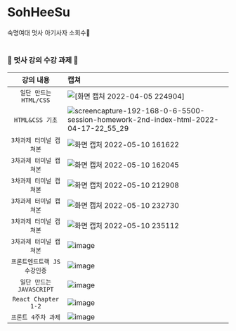 # SohHeeSu
숙명여대 멋사 아기사자 소희수🦁
<br><br>
### 🦁 멋사 강의 수강 과제 🦁

| 강의 내용 | 캡쳐 | 
|:------:|:------|
|`일단 만드는 HTML/CSS`|<img alt= "[화면 캡처 2022-04-05 224904]" src= "https://user-images.githubusercontent.com/102017556/161768824-9a41bd64-ec57-4550-ba32-0a31da516f12.jpg">
|`HTML&CSS 기초`|![screencapture-192-168-0-6-5500-session-homework-2nd-index-html-2022-04-17-22_55_29](https://user-images.githubusercontent.com/102017556/163717774-6f6ba3f7-8fab-4ff5-93dc-53ccaf3e7690.png)|
|`3차과제 터미널 캡쳐본`|![화면 캡처 2022-05-10 161622](https://user-images.githubusercontent.com/102017556/167658951-58bbac8b-4f1e-41e1-be13-390f09b0ca49.jpg)|
|`3차과제 터미널 캡쳐본`|![화면 캡처 2022-05-10 162045](https://user-images.githubusercontent.com/102017556/167659031-92a74f14-4a1d-4d0a-ac4c-5aafd7dbce38.jpg)
|`3차과제 터미널 캡쳐본`|![화면 캡처 2022-05-10 212908](https://user-images.githubusercontent.com/102017556/167659083-2915aa6f-d26c-4a8a-8c59-9de6ccffa2d6.jpg)
|`3차과제 터미널 캡쳐본`|![화면 캡처 2022-05-10 232730](https://user-images.githubusercontent.com/102017556/167659144-b70574e9-6b1a-4109-a987-ea8541efff80.jpg)
|`3차과제 터미널 캡쳐본`|![화면 캡처 2022-05-10 235112](https://user-images.githubusercontent.com/102017556/167659208-97f539f2-94fa-4c0d-a964-754a1c4dc710.jpg)
|`3차과제 터미널 캡쳐본`|![image](https://user-images.githubusercontent.com/102017556/170811426-f68f3bf7-3df4-463d-b20f-ec405bc2ff14.png)
|`프론트엔드트랙 JS 수강인증`|![image](https://user-images.githubusercontent.com/102017556/174556850-dcedc79b-4e99-4231-b24f-2d510dd4078f.png)
|`일단 만드는 JAVASCRIPT`|![image](https://user-images.githubusercontent.com/102017556/174614815-9b84d7af-4b0a-48b3-a795-22172a51a37f.png)
|`React Chapter 1-2`|![image](https://user-images.githubusercontent.com/102017556/177045679-93f7e980-c23f-455d-ac25-ec6ba015f37f.png)
|`프론트 4주차 과제`|![image](https://user-images.githubusercontent.com/102017556/177194655-ba14a506-a983-4448-b906-2f84946be460.png)

